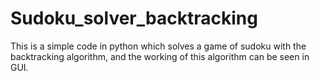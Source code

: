 # Sudoku_solver_backtracking
This is a simple code in python which solves a game of sudoku with the backtracking algorithm, and the working of this algorithm can be seen in GUI.
